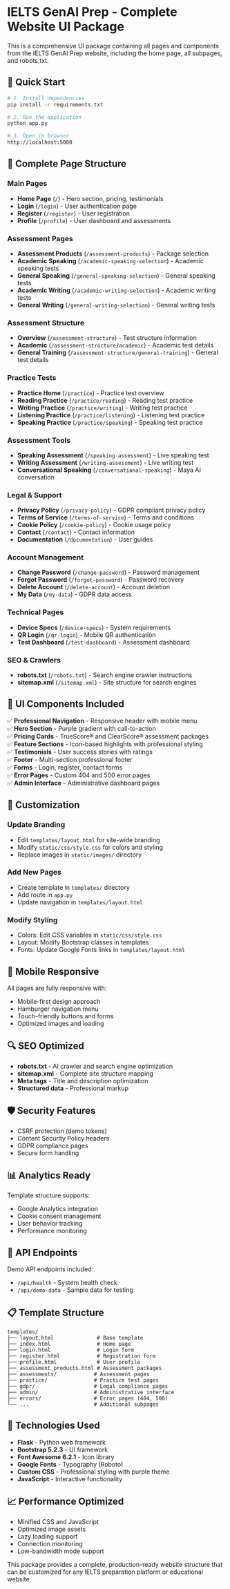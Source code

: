 # IELTS GenAI Prep - Complete Website UI Package

This is a comprehensive UI package containing all pages and components from the IELTS GenAI Prep website, including the home page, all subpages, and robots.txt.

## 🚀 Quick Start

```bash
# 1. Install dependencies
pip install -r requirements.txt

# 2. Run the application  
python app.py

# 3. Open in browser
http://localhost:5000
```

## 📁 Complete Page Structure

### Main Pages
- **Home Page** (`/`) - Hero section, pricing, testimonials
- **Login** (`/login`) - User authentication page
- **Register** (`/register`) - User registration
- **Profile** (`/profile`) - User dashboard and assessments

### Assessment Pages
- **Assessment Products** (`/assessment-products`) - Package selection
- **Academic Speaking** (`/academic-speaking-selection`) - Academic speaking tests
- **General Speaking** (`/general-speaking-selection`) - General speaking tests  
- **Academic Writing** (`/academic-writing-selection`) - Academic writing tests
- **General Writing** (`/general-writing-selection`) - General writing tests

### Assessment Structure
- **Overview** (`/assessment-structure`) - Test structure information
- **Academic** (`/assessment-structure/academic`) - Academic test details
- **General Training** (`/assessment-structure/general-training`) - General test details

### Practice Tests
- **Practice Home** (`/practice`) - Practice test overview
- **Reading Practice** (`/practice/reading`) - Reading test practice
- **Writing Practice** (`/practice/writing`) - Writing test practice
- **Listening Practice** (`/practice/listening`) - Listening test practice
- **Speaking Practice** (`/practice/speaking`) - Speaking test practice

### Assessment Tools
- **Speaking Assessment** (`/speaking-assessment`) - Live speaking test
- **Writing Assessment** (`/writing-assessment`) - Live writing test
- **Conversational Speaking** (`/conversational-speaking`) - Maya AI conversation

### Legal & Support
- **Privacy Policy** (`/privacy-policy`) - GDPR compliant privacy policy
- **Terms of Service** (`/terms-of-service`) - Terms and conditions
- **Cookie Policy** (`/cookie-policy`) - Cookie usage policy
- **Contact** (`/contact`) - Contact information
- **Documentation** (`/documentation`) - User guides

### Account Management
- **Change Password** (`/change-password`) - Password management
- **Forgot Password** (`/forgot-password`) - Password recovery
- **Delete Account** (`/delete-account`) - Account deletion
- **My Data** (`/my-data`) - GDPR data access

### Technical Pages
- **Device Specs** (`/device-specs`) - System requirements
- **QR Login** (`/qr-login`) - Mobile QR authentication
- **Test Dashboard** (`/test-dashboard`) - Assessment dashboard

### SEO & Crawlers
- **robots.txt** (`/robots.txt`) - Search engine crawler instructions
- **sitemap.xml** (`/sitemap.xml`) - Site structure for search engines

## 🎨 UI Components Included

✅ **Professional Navigation** - Responsive header with mobile menu  
✅ **Hero Section** - Purple gradient with call-to-action  
✅ **Pricing Cards** - TrueScore® and ClearScore® assessment packages  
✅ **Feature Sections** - Icon-based highlights with professional styling  
✅ **Testimonials** - User success stories with ratings  
✅ **Footer** - Multi-section professional footer  
✅ **Forms** - Login, register, contact forms  
✅ **Error Pages** - Custom 404 and 500 error pages  
✅ **Admin Interface** - Administrative dashboard pages  

## 🔧 Customization

### Update Branding
- Edit `templates/layout.html` for site-wide branding
- Modify `static/css/style.css` for colors and styling
- Replace images in `static/images/` directory

### Add New Pages
- Create template in `templates/` directory
- Add route in `app.py`
- Update navigation in `templates/layout.html`

### Modify Styling
- Colors: Edit CSS variables in `static/css/style.css`
- Layout: Modify Bootstrap classes in templates
- Fonts: Update Google Fonts links in `templates/layout.html`

## 📱 Mobile Responsive

All pages are fully responsive with:
- Mobile-first design approach
- Hamburger navigation menu
- Touch-friendly buttons and forms
- Optimized images and loading

## 🔍 SEO Optimized

- **robots.txt** - AI crawler and search engine optimization
- **sitemap.xml** - Complete site structure mapping  
- **Meta tags** - Title and description optimization
- **Structured data** - Professional markup

## 🛡️ Security Features

- CSRF protection (demo tokens)
- Content Security Policy headers
- GDPR compliance pages
- Secure form handling

## 📊 Analytics Ready

Template structure supports:
- Google Analytics integration
- Cookie consent management
- User behavior tracking
- Performance monitoring

## 🔗 API Endpoints

Demo API endpoints included:
- `/api/health` - System health check
- `/api/demo-data` - Sample data for testing

## 📋 Template Structure

```
templates/
├── layout.html              # Base template
├── index.html               # Home page
├── login.html               # Login form
├── register.html            # Registration form
├── profile.html             # User profile
├── assessment_products.html # Assessment packages
├── assessments/            # Assessment pages
├── practice/               # Practice test pages
├── gdpr/                   # Legal compliance pages
├── admin/                  # Administrative interface
├── errors/                 # Error pages (404, 500)
└── ...                     # Additional subpages
```

## 🎯 Technologies Used

- **Flask** - Python web framework
- **Bootstrap 5.2.3** - UI framework
- **Font Awesome 6.2.1** - Icon library
- **Google Fonts** - Typography (Roboto)
- **Custom CSS** - Professional styling with purple theme
- **JavaScript** - Interactive functionality

## 📈 Performance Optimized

- Minified CSS and JavaScript
- Optimized image assets
- Lazy loading support
- Connection monitoring
- Low-bandwidth mode support

This package provides a complete, production-ready website structure that can be customized for any IELTS preparation platform or educational website.